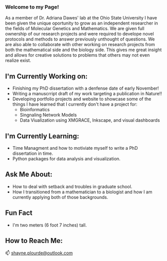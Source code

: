 ### Welcome to my Page!

As a member of Dr. Adriana Dawes' lab at the Ohio State University I have been given the unique oportunity to grow as an independent researcher in the fields of Molecular Genetics and Mathematics. We are given full ownership of our research projects and were required to develope novel protocols and methods to answer previously unthought of questions. We are also able to collaborate with other working on research projects from both the mathematical side and the biology side. This gives me great insight and allows for creative solutions to problems that others may not even realize exist.

## I'm Currently Working on:
 
 - Finishing my PhD dissertation with a denfense date of early November!
 - Writing a manuscrript draft of my work targeting a publication in Nature!!
 - Developing portfolio projects and website to showcase some of the things I have learned that I currently don't have a project for:
   - Bioinformatics
   - Singnaling Network Models
   - Data Viualization using XMGRACE, Inkscape, and visual dashboards
 
## I'm Currently Learning:

 - Time Managment and how to motiviate myself to write a PhD dissertation in time.
 - Python packages for data analysis and visualization.

## Ask Me About:

 - How to deal with setback and troubles in graduate school.
 - How I transitioned from a mathematician to a biologist and how I am currently applying both of those backgrounds.
 
 ## Fun Fact
 - I'm two meters (6 foot 7 inches) tall.
 
 ## How to Reach Me:
 📫 shayne.plourde@outlook.com

<!--
**Shayne-Falco/Shayne-Falco** is a ✨ _special_ ✨ repository because its `README.md` (this file) appears on your GitHub profile.

Here are some ideas to get you started:

- 🔭 I’m currently working on ...
- 🌱 I’m currently learning ...
- 👯 I’m looking to collaborate on ...
- 🤔 I’m looking for help with ...
- 💬 Ask me about ...
- 📫 How to reach me: ...
- 😄 Pronouns: ...
- ⚡ Fun fact: ...
-->
